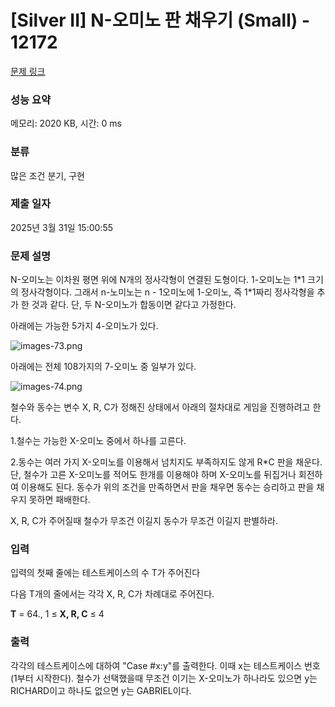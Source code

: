 # [Silver II] N-오미노 판 채우기 (Small) - 12172 

[문제 링크](https://www.acmicpc.net/problem/12172) 

### 성능 요약

메모리: 2020 KB, 시간: 0 ms

### 분류

많은 조건 분기, 구현

### 제출 일자

2025년 3월 31일 15:00:55

### 문제 설명

<p>N-오미노는 이차원 평면 위에 N개의 정사각형이 연결된 도형이다. 1-오미노는 1*1 크기의 정사각형이다. 그래서 n-노미노는 n - 1오미노에 1-오미노, 즉 1*1짜리 정사각형을 추가 한 것과 같다. 단, 두 N-오미노가 합동이면 같다고 가정한다.</p>

<p>아래에는 가능한 5가지 4-오미노가 있다.</p>

<p><img alt="images-73.png" src="https://upload.acmicpc.net/e9ed4bdd-14d6-477c-85f1-4b487f2c094f/-/preview/"></p>

<p>아래에는 전체 108가지의 7-오미노 중 일부가 있다.</p>

<p><img alt="images-74.png" src="https://upload.acmicpc.net/002f9f2d-5cde-4031-9b74-950f14df52b4/-/preview/"></p>

<p>철수와 동수는 변수 X, R, C가 정해진 상태에서 아래의 절차대로 게임을 진행하려고 한다.</p>

<p>1.철수는 가능한 X-오미노 중에서 하나를 고른다.                                    </p>

<p>2.동수는 여러 가지 X-오미노를 이용해서 넘치지도 부족하지도 않게 R*C 판을 채운다. 단, 철수가 고른 X-오미노를 적어도 한개를 이용해야 하며 X-오미노를 뒤집거나 회전하여 이용해도 된다. 동수가 위의 조건을 만족하면서 판을 채우면 동수는 승리하고 판을 채우지 못하면 패배한다.</p>

<p>X, R, C가 주어질때 철수가 무조건 이길지 동수가 무조건 이길지 판별하라.</p>

### 입력 

 <p>입력의 첫째 줄에는 테스트케이스의 수 T가 주어진다</p>

<p>다음 T개의 줄에서는 각각 X, R, C가 차례대로 주어진다.</p>

<p><strong>T</strong> = 64., 1 ≤ <strong>X, R, C</strong> ≤ 4</p>

### 출력 

 <p>각각의 테스트케이스에 대하여 "Case #x:y"를 출력한다. 이때 x는 테스트케이스 번호(1부터 시작한다). 철수가 선택했을때 무조건 이기는 X-오미노가 하나라도 있으면 y는 RICHARD이고 하나도 없으면 y는 GABRIEL이다.</p>

